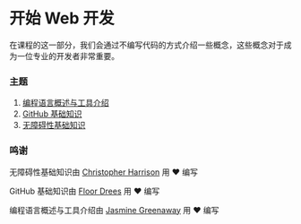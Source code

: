 # 开始 Web 开发

在课程的这一部分，我们会通过不编写代码的方式介绍一些概念，这些概念对于成为一位专业的开发者非常重要。

### 主题

1. [编程语言概述与工具介绍](../1-intro-to-programming-languages/translations/README.zh-cn.md)
2. [GitHub 基础知识](../2-github-basics/translations/README.zh-cn.md)
3. [无障碍性基础知识](../3-accessibility/translations/README.zh-cn.md)

### 鸣谢

无障碍性基础知识由 [Christopher Harrison](https://twitter.com/geektrainer) 用 ♥️ 编写

GitHub 基础知识由 [Floor Drees](https://twitter.com/floordrees) 用 ♥️ 编写

编程语言概述与工具介绍由 [Jasmine Greenaway](https://twitter.com/paladique) 用 ♥️ 编写
